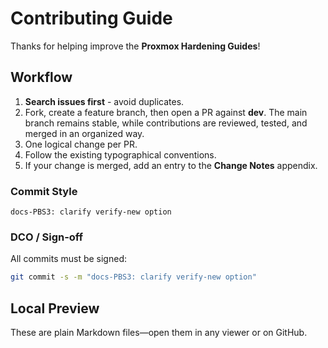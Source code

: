 # Contributing Guide

Thanks for helping improve the **Proxmox Hardening Guides**!

## Workflow

1. **Search issues first** - avoid duplicates.
2. Fork, create a feature branch, then open a PR against **dev**. The main branch remains stable, while contributions are reviewed, tested, and merged in an organized way.
3. One logical change per PR.
4. Follow the existing typographical conventions.
5. If your change is merged, add an entry to the **Change Notes** appendix.

### Commit Style

`docs-PBS3: clarify verify-new option`

### DCO / Sign‑off

All commits must be signed:

```bash
git commit -s -m "docs-PBS3: clarify verify-new option"
```

## Local Preview

These are plain Markdown files—open them in any viewer or on GitHub.
